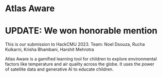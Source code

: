 # Atlas Aware

# **UPDATE**: We won honorable mention

This is our submission to HackCMU 2023. Team: Noel Dsouza, Rucha Kulkarni, Krisha Bhambani, Harshit Mehrotra

Atlas Aware is a gamified learning tool for children to explore environmental factors like temperature and air quality across the globe. It uses the power of satellite data and generative AI to educate children.
